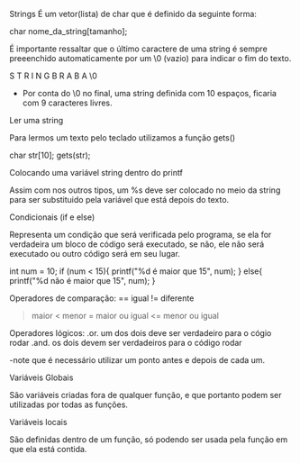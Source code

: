 Strings
É um vetor(lista) de char que é definido da seguinte forma:

char nome_da_string[tamanho];

É importante ressaltar que o último caractere de uma string é sempre preeenchido automaticamente por um \0 (vazio) para indicar o fim do texto.

S T R I N G  B R A B A \0

- Por conta do \0 no final, uma string definida com 10 espaços, ficaria com 9 caracteres livres.

Ler uma string

Para lermos um texto pelo teclado utilizamos a função gets()

char str[10];
gets(str);

Colocando uma variável string dentro do printf

Assim com nos outros tipos, um %s deve ser colocado no meio da string para ser substituido pela variável que está depois do texto.


Condicionais (if e else)

Representa um condição que será verificada pelo programa, se ela for verdadeira um bloco de código será executado, se não, ele não será executado ou outro código será em seu lugar.

int num = 10;
if (num < 15){
	printf("%d é maior que 15", num);
}
else{
	printf("%d não é maior que 15", num);
}

Operadores de comparação:
== igual
!= diferente
> maior
< menor
>= maior ou igual
<= menor ou igual

Operadores lógicos:
.or. um dos dois deve ser verdadeiro para o cógio rodar
.and. os dois devem ser verdadeiros para o código rodar

-note que é necessário utilizar um ponto antes e depois de cada um.

Variáveis Globais

São variáveis criadas fora de qualquer função, e que portanto podem ser utilizadas por todas as funções.

Variáveis locais

São definidas dentro de um função, só podendo ser usada pela função em que ela está contida.